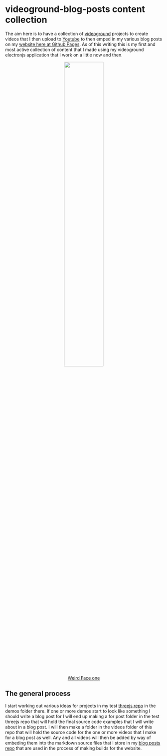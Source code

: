 # videoground-blog-posts content collection

The aim here is to have a collection of [videoground](https://github.com/dustinpfister/videoground) projects to create videos that I then upload to [Youtube](https://www.youtube.com/user/javaweaver) to then emped in my various blog posts on my [website here at Github Pages](https://dustinpfister.github.io/). As of this writing this is my first and most active collection of content that I made using my videoground electronjs application that I work on a little now and then.

<div align="center">
    <a href="https://www.youtube.com/watch?v=AzuB6ExUE64">
        <img src="https://img.youtube.com/vi/AzuB6ExUE64/0.jpg" style="width:50%;">
    </a><br>
    <p>
        <a href="https://dustinpfister.github.io/2022/07/08/threejs-examples-weird-face-one/">Weird Face one</a>
    </p>
</div>

## The general process

I start working out various ideas for projects in my test [threejs repo](https://github.com/dustinpfister/test_threejs) in the demos folder there. If one or more demos start to look like something I should write a blog post for I will end up making a for post folder in the test threejs repo that will hold the final source code examples that I will write about in a blog post. I will then make a folder in the videos folder of this repo that will hold the source code for the one or more videos that I make for a blog post as well. Any and all videos will then be added by way of embeding them into the markdown source files that I store in my [blog posts repo](https://github.com/dustinpfister/blog_posts) that are used in the process of making builds for the website.